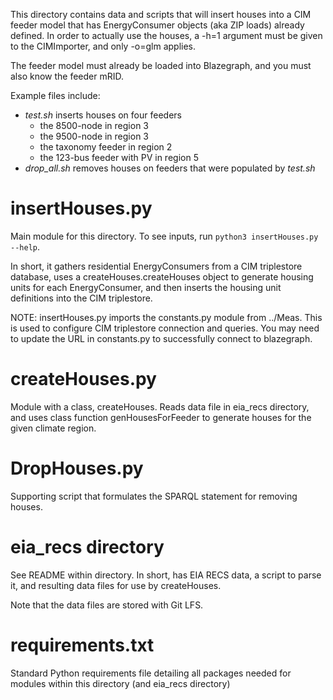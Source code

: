 This directory contains data and scripts that will insert houses into a 
CIM feeder model that has EnergyConsumer objects (aka ZIP loads) already 
defined.  In order to actually use the houses, a -h=1 argument must be 
given to the CIMImporter, and only -o=glm applies.

The feeder model must already be loaded into Blazegraph, and you must also 
know the feeder mRID.  

Example files include:

* _test.sh_ inserts houses on four feeders
    * the 8500-node in region 3
    * the 9500-node in region 3
    * the taxonomy feeder in region 2
    * the 123-bus feeder with PV in region 5
* _drop_all.sh_ removes houses on feeders that were populated by _test.sh_

# insertHouses.py
Main module for this directory. To see inputs, run `python3 insertHouses.py --help`. 

In short, it gathers residential EnergyConsumers from a CIM triplestore 
database, uses a createHouses.createHouses object to generate housing 
units for each EnergyConsumer, and then inserts the housing unit 
definitions into the CIM triplestore.  

NOTE: insertHouses.py imports the constants.py module from ../Meas. This is used to configure CIM triplestore connection and queries. You may need to update the URL in constants.py to successfully connect to blazegraph.

# createHouses.py
Module with a class, createHouses. Reads data file in eia_recs directory, and uses class function genHousesForFeeder to generate houses for the given climate region.

# DropHouses.py
Supporting script that formulates the SPARQL statement for removing houses. 

# eia_recs directory
See README within directory. In short, has EIA RECS data, a script to parse it, and resulting data files for use by createHouses.

Note that the data files are stored with Git LFS.

# requirements.txt
Standard Python requirements file detailing all packages needed for modules within this directory (and eia_recs directory)
